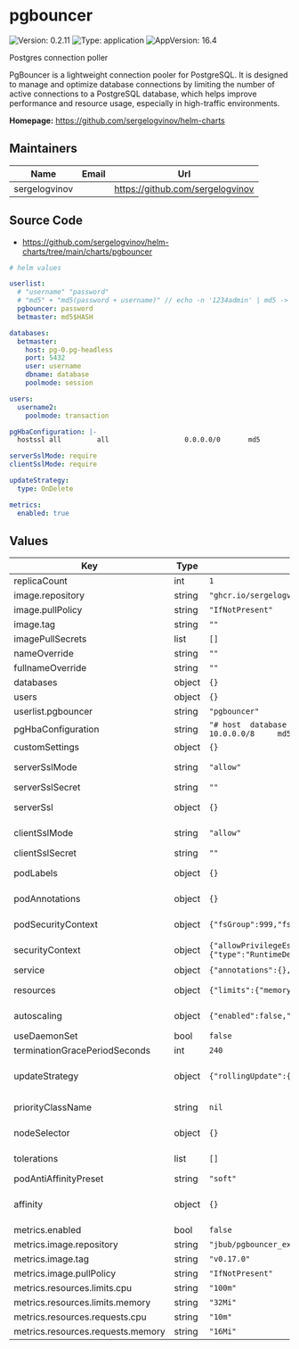 # pgbouncer

![Version: 0.2.11](https://img.shields.io/badge/Version-0.2.11-informational?style=flat-square) ![Type: application](https://img.shields.io/badge/Type-application-informational?style=flat-square) ![AppVersion: 16.4](https://img.shields.io/badge/AppVersion-16.4-informational?style=flat-square)

Postgres connection poller

PgBouncer is a lightweight connection pooler for PostgreSQL.
It is designed to manage and optimize database connections by limiting the number of active connections to a PostgreSQL database, which helps improve performance and resource usage, especially in high-traffic environments.

**Homepage:** <https://github.com/sergelogvinov/helm-charts>

## Maintainers

| Name | Email | Url |
| ---- | ------ | --- |
| sergelogvinov |  | <https://github.com/sergelogvinov> |

## Source Code

* <https://github.com/sergelogvinov/helm-charts/tree/main/charts/pgbouncer>

```yaml
# helm values

userlist:
  # "username" "password"
  # "md5" + "md5(password + username)" // echo -n '1234admin' | md5 -> md545f2603610af569b6155c45067268c6b
  pgbouncer: password
  betmaster: md5$HASH

databases:
  betmaster:
    host: pg-0.pg-headless
    port: 5432
    user: username
    dbname: database
    poolmode: session

users:
  username2:
    poolmode: transaction

pgHbaConfiguration: |-
  hostssl all         all                   0.0.0.0/0       md5

serverSslMode: require
clientSslMode: require

updateStrategy:
  type: OnDelete

metrics:
  enabled: true
```

## Values

| Key | Type | Default | Description |
|-----|------|---------|-------------|
| replicaCount | int | `1` |  |
| image.repository | string | `"ghcr.io/sergelogvinov/pgbouncer"` |  |
| image.pullPolicy | string | `"IfNotPresent"` |  |
| image.tag | string | `""` |  |
| imagePullSecrets | list | `[]` |  |
| nameOverride | string | `""` |  |
| fullnameOverride | string | `""` |  |
| databases | object | `{}` |  |
| users | object | `{}` |  |
| userlist.pgbouncer | string | `"pgbouncer"` |  |
| pgHbaConfiguration | string | `"# host  database    user                  address        auth-method\nhost    all         all                   10.0.0.0/8     md5\nhostssl all         all                   0.0.0.0/0      md5"` |  |
| customSettings | object | `{}` |  |
| serverSslMode | string | `"allow"` | Server TLS configuration. ref: https://www.pgbouncer.org/config.html#server_tls_sslmode |
| serverSslSecret | string | `""` | Server TLS secret name (cert-manager). |
| serverSsl | object | `{}` | Server TLS secrets. ref: https://www.pgbouncer.org/config.html#server_tls_ca_file ca, cert, key: If you want to use your own certificates, you can provide them here. |
| clientSslMode | string | `"allow"` | Client TLS configuration. ref: https://www.pgbouncer.org/config.html#client_tls_sslmode |
| clientSslSecret | string | `""` |  |
| podLabels | object | `{}` | Extra labels for pod. ref: https://kubernetes.io/docs/concepts/overview/working-with-objects/labels/ |
| podAnnotations | object | `{}` | Annotations for pod. ref: https://kubernetes.io/docs/concepts/overview/working-with-objects/annotations/ |
| podSecurityContext | object | `{"fsGroup":999,"fsGroupChangePolicy":"OnRootMismatch","runAsGroup":999,"runAsNonRoot":true,"runAsUser":999}` | Pod Security Context. ref: https://kubernetes.io/docs/tasks/configure-pod-container/security-context/#set-the-security-context-for-a-pod |
| securityContext | object | `{"allowPrivilegeEscalation":false,"capabilities":{"drop":["ALL"]},"seccompProfile":{"type":"RuntimeDefault"}}` | Container Security Context. ref: https://kubernetes.io/docs/tasks/configure-pod-container/security-context/#set-the-security-context-for-a-pod |
| service | object | `{"annotations":{},"ipFamilies":["IPv4"],"port":5432,"type":"ClusterIP"}` | Service parameters ref: https://kubernetes.io/docs/user-guide/services/ |
| resources | object | `{"limits":{"memory":"128Mi"},"requests":{"cpu":"100m","memory":"64Mi"}}` | Resource requests and limits. ref: https://kubernetes.io/docs/user-guide/compute-resources/ |
| autoscaling | object | `{"enabled":false,"maxReplicas":100,"minReplicas":1,"targetCPUUtilizationPercentage":80}` | Horizontal pod autoscaler. ref: https://kubernetes.io/docs/tasks/run-application/horizontal-pod-autoscale/ |
| useDaemonSet | bool | `false` | Use a daemonset instead of a deployment |
| terminationGracePeriodSeconds | int | `240` |  |
| updateStrategy | object | `{"rollingUpdate":{"maxUnavailable":1},"type":"RollingUpdate"}` | pod deployment update stategy type. ref: https://kubernetes.io/docs/concepts/workloads/controllers/deployment/#updating-a-deployment |
| priorityClassName | string | `nil` | Priority Class Name ref: https://kubernetes.io/docs/concepts/configuration/pod-priority-preemption/#priorityclass |
| nodeSelector | object | `{}` | Node labels for pod assignment. ref: https://kubernetes.io/docs/user-guide/node-selection/ |
| tolerations | list | `[]` | Tolerations for pod assignment. ref: https://kubernetes.io/docs/concepts/configuration/taint-and-toleration/ |
| podAntiAffinityPreset | string | `"soft"` | Pod Anti Affinity soft/hard |
| affinity | object | `{}` | Affinity for pod assignment. ref: https://kubernetes.io/docs/concepts/configuration/assign-pod-node/#affinity-and-anti-affinity |
| metrics.enabled | bool | `false` |  |
| metrics.image.repository | string | `"jbub/pgbouncer_exporter"` |  |
| metrics.image.tag | string | `"v0.17.0"` |  |
| metrics.image.pullPolicy | string | `"IfNotPresent"` |  |
| metrics.resources.limits.cpu | string | `"100m"` |  |
| metrics.resources.limits.memory | string | `"32Mi"` |  |
| metrics.resources.requests.cpu | string | `"10m"` |  |
| metrics.resources.requests.memory | string | `"16Mi"` |  |
